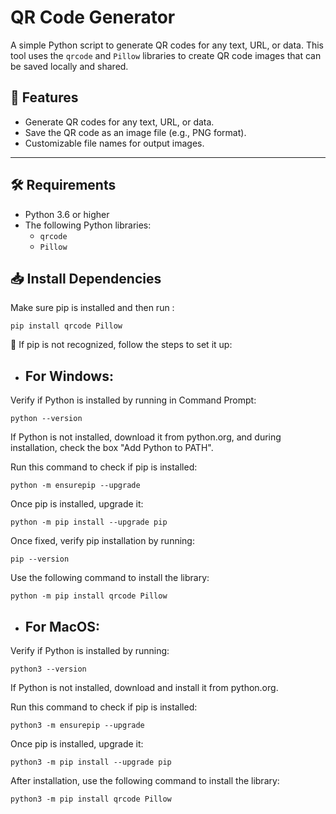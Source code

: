 
# QR Code Generator


A simple Python script to generate QR codes for any text, URL, or data. This tool uses the `qrcode` and `Pillow` libraries to create QR code images that can be saved locally and shared.

## 🚀 Features
- Generate QR codes for any text, URL, or data.
- Save the QR code as an image file (e.g., PNG format).
- Customizable file names for output images.

---

## 🛠️ Requirements
- Python 3.6 or higher
- The following Python libraries:
  - `qrcode`
  - `Pillow`

## 📥 Install Dependencies
Make sure pip is installed and then run :

`pip install qrcode Pillow`

🚫 If pip is not recognized, follow the steps to set it up:
- ## For Windows:
 Verify if Python is installed by running in Command Prompt:
 
 `python --version`

If Python is not installed, download it from python.org, and during installation, check the box "Add Python to PATH".

Run this command to check if pip is installed:


`python -m ensurepip --upgrade`


Once pip is installed, upgrade it:


`python -m pip install --upgrade pip`


Once fixed, verify pip installation by running:

`pip --version`


Use the following command to install the library:

`python -m pip install qrcode Pillow`

- ##  For MacOS:

Verify if Python is installed by running:

`python3 --version`

If Python is not installed, download and install it from python.org.

Run this command to check if pip is installed:

`python3 -m ensurepip --upgrade`


Once pip is installed, upgrade it:

`python3 -m pip install --upgrade pip`

After installation, use the following command to install the library:

`python3 -m pip install qrcode Pillow`